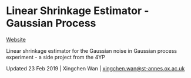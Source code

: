 # Linear Shrinkage Estimator - Gaussian Process

[Website](https://github.com/xingchenwan/wsabi_ratio) 

Linear shrinkage estimator for the Gaussian noise in Gaussian process experiment - a side project from the 4YP



Updated 23 Feb 2019 | Xingchen Wan | xingchen.wan@st-annes.ox.ac.uk